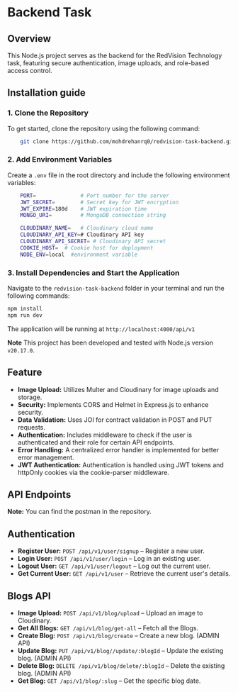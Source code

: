 # Backend Task

## Overview

This Node.js project serves as the backend for the RedVision Technology task, featuring secure authentication, image uploads, and role-based access control.

## Installation guide

### 1. Clone the Repository

To get started, clone the repository using the following command:

```bash
    git clone https://github.com/mohdrehanrq0/redvision-task-backend.git
```

### 2. Add Environment Variables

Create a `.env` file in the root directory and include the following environment variables:

```bash
    PORT=              # Port number for the server
    JWT_SECRET=        # Secret key for JWT encryption
    JWT_EXPIRE=180d    # JWT expiration time
    MONGO_URI=         # MongoDB connection string

    CLOUDINARY_NAME=   # Cloudinary cloud name
    CLOUDINARY_API_KEY=# Cloudinary API key
    CLOUDINARY_API_SECRET= # Cloudinary API secret
    COOKIE_HOST=  # Cookie host for deployment
    NODE_ENV=local  #environment variable
```

### 3. Install Dependencies and Start the Application

Navigate to the `redvision-task-backend` folder in your terminal and run the following commands:

```bash
npm install
npm run dev
```

The application will be running at `http://localhost:4000/api/v1`

**Note** This project has been developed and tested with Node.js version `v20.17.0`.

## Feature

* **Image Upload:** Utilizes Multer and Cloudinary for image uploads and storage.
* **Security:** Implements CORS and Helmet in Express.js to enhance security.
* **Data Validation:** Uses JOI for contract validation in POST and PUT requests.
* **Authentication:** Includes middleware to check if the user is authenticated and their role for certain API endpoints.
* **Error Handling:** A centralized error handler is implemented for better error management.
* **JWT Authentication:** Authentication is handled using JWT tokens and httpOnly cookies via the cookie-parser middleware.

## API Endpoints

**Note:** You can find the postman in the repository.

## Authentication

* **Register User:** `POST /api/v1/user/signup` – Register a new user.
* **Login User:** `POST /api/v1/user/login` – Log in an existing user.
* **Logout User:** `GET /api/v1/user/logout` – Log out the current user.
* **Get Current User:** `GET /api/v1/user` – Retrieve the current user's details.

## Blogs API

* **Image Upload:** `POST /api/v1/blog/upload` – Upload an image to Cloudinary.
* **Get All Blogs:** `GET /api/v1/blog/get-all` – Fetch all the Blogs.
* **Create Blog:** `POST /api/v1/blog/create` – Create a new blog. (ADMIN API)
* **Update Blog:** `PUT /api/v1/blog//update/:blogId` – Update the existing blog. (ADMIN API)
* **Delete Blog:** `DELETE /api/v1/blog/delete/:blogId` – Delete the existing blog. (ADMIN API)
* **Get Blog:** `GET /api/v1/blog/:slug` – Get the specific blog date.
